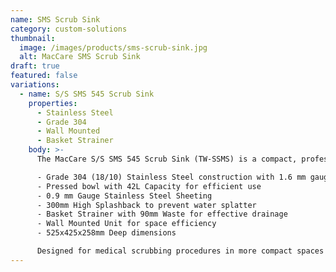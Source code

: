 ```yaml
---
name: SMS Scrub Sink
category: custom-solutions
thumbnail: 
  image: /images/products/sms-scrub-sink.jpg
  alt: MacCare SMS Scrub Sink
draft: true
featured: false
variations:
  - name: S/S SMS 545 Scrub Sink
    properties:
      - Stainless Steel
      - Grade 304
      - Wall Mounted
      - Basket Strainer
    body: >-
      The MacCare S/S SMS 545 Scrub Sink (TW-SSMS) is a compact, professional-grade medical sink featuring:

      - Grade 304 (18/10) Stainless Steel construction with 1.6 mm gauge
      - Pressed bowl with 42L Capacity for efficient use
      - 0.9 mm Gauge Stainless Steel Sheeting
      - 300mm High Splashback to prevent water splatter
      - Basket Strainer with 90mm Waste for effective drainage
      - Wall Mounted Unit for space efficiency
      - 525x425x258mm Deep dimensions

      Designed for medical scrubbing procedures in more compact spaces or individual stations, this sink provides professional-grade functionality while optimizing space utilization.
---
```

